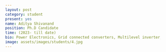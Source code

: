 ```yaml
---
layout: post
category: student
present: yes
name: Aditya Shivanand
position: Ph.D Candidate
time: (2023- till date)
bio: Power Electronics, Grid connected converters, Multilevel inverter, DC circuit breaker
image: assets/images/students/4.jpg
---
```

